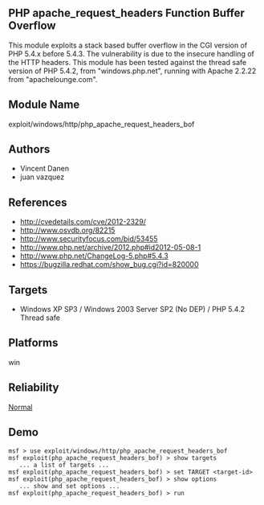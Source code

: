 ## PHP apache_request_headers Function Buffer Overflow

This module exploits a stack based buffer overflow in the 
CGI version of PHP 5.4.x before 5.4.3. The vulnerability is 
due to the insecure handling of the HTTP headers. This 
module has been tested against the thread safe version of 
PHP 5.4.2, from "windows.php.net", running with Apache 
2.2.22 from "apachelounge.com".


## Module Name
exploit/windows/http/php_apache_request_headers_bof

## Authors
* Vincent Danen
* juan vazquez


## References
* http://cvedetails.com/cve/2012-2329/
* http://www.osvdb.org/82215
* http://www.securityfocus.com/bid/53455
* http://www.php.net/archive/2012.php#id2012-05-08-1
* http://www.php.net/ChangeLog-5.php#5.4.3
* https://bugzilla.redhat.com/show_bug.cgi?id=820000



## Targets
* Windows XP SP3 / Windows 2003 Server SP2 (No DEP) / PHP 5.4.2 Thread safe


## Platforms
win

## Reliability
[Normal](https://github.com/rapid7/metasploit-framework/wiki/Exploit-Ranking)

## Demo

```
msf > use exploit/windows/http/php_apache_request_headers_bof
msf exploit(php_apache_request_headers_bof) > show targets
   ... a list of targets ...
msf exploit(php_apache_request_headers_bof) > set TARGET <target-id>
msf exploit(php_apache_request_headers_bof) > show options
   ... show and set options ...
msf exploit(php_apache_request_headers_bof) > run
```
    
    